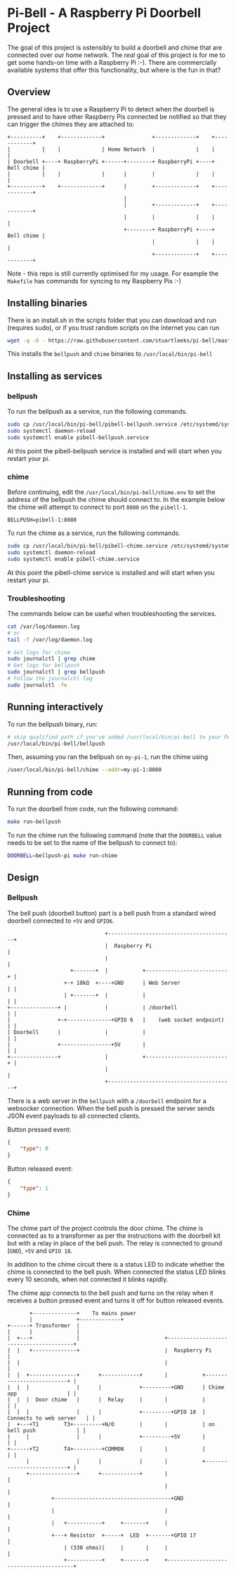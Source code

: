 # Pi-Bell - A Raspberry Pi Doorbell Project

The goal of this project is ostensibly to build a doorbell and chime that are connected over our home network. The _real_ goal of this project is for me to get some hands-on time with a Raspberry Pi :-). There are commercially available systems that offer this functionality, but where is the fun in that?

## Overview

The general idea is to use a Raspberry Pi to detect when the doorbell is pressed and to have other Raspberry Pis connected be notified so that they can trigger the chimes they are attached to:

```asciiart
+----------+    +-------------+               +-------------+    +------------+
|          |    |             | Home Network  |             |    |            |
| Doorbell +----+ RaspberryPi +------+--------+ RaspberryPi +----+ Bell chime |
|          |    |             |      |        |             |    |            |
+----------+    +-------------+      |        +-------------+    +------------+
                                     |
                                     |        +-------------+    +------------+
                                     |        |             |    |            |
                                     +--------+ RaspberryPi +----+ Bell chime |
                                              |             |    |            |
                                              +-------------+    +------------+
```

Note - this repo is still currently optimised for my usage. For example the `Makefile` has commands for syncing to my Raspberry Pis :-)

## Installing binaries

There is an install.sh in the scripts folder that you can download and run (requires sudo), or if you trust random scripts on the internet you can run

```bash
wget -q -O - https://raw.githubusercontent.com/stuartleeks/pi-bell/master/scripts/install.sh | sudo bash
```

This installs the `bellpush` and `chime` binaries to `/usr/local/bin/pi-bell`

## Installing as services

### bellpush

To run the bellpush as a service, run the following commands.

```bash
sudo cp /usr/local/bin/pi-bell/pibell-bellpush.service /etc/systemd/system/pibell-bellpush.service
sudo systemctl daemon-reload
sudo systemctl enable pibell-bellpush.service
```

At this point the pibell-bellpush service is installed and will start when you restart your pi.

### chime

Before continuing, edit the `/usr/local/bin/pi-bell/chime.env` to set the address of the bellpush the chime should connect to. In the example below the chime will attempt to connect to port `8080` on the `pibell-1`.

```env
BELLPUSH=pibell-1:8080
```

To run the chime as a service, run the following commands.

```bash
sudo cp /usr/local/bin/pi-bell/pibell-chime.service /etc/systemd/system/pibell-chime.service
sudo systemctl daemon-reload
sudo systemctl enable pibell-chime.service
```

At this point the pibell-chime service is installed and will start when you restart your pi.

### Troubleshooting

The commands below can be useful when troubleshooting the services.

```bash
cat /var/log/daemon.log
# or
tail -f /var/log/daemon.log

# Get logs for chime
sudo journalctl | grep chime
# Get logs for bellpush
sudo journalctl | grep bellpush
# Follow the journalctl log
sudo journalctl -fe
```

## Running interactively

To run the bellpush binary, run:

```bash
# skip qualified path if you've added /usr/local/bin/pi-bell to your PATH
/usr/local/bin/pi-bell/bellpush
```

Then, assuming you ran the bellpush on `my-pi-1`, run the chime using

```bash
/user/local/bin/pi-bell/chime --addr=my-pi-1:8080
```

## Running from code

To run the doorbell from code, run the following command:

```bash
make run-bellpush
```

To run the chime run the following command (note that the `DOORBELL` value needs to be set to the name of the bellpush to connect to):

```bash
DOORBELL=bellpush-pi make run-chime
```

## Design

### Bellpush

The bell push (doorbell button) part is a bell push from a standard wired doorbell connected to `+5V` and `GPIO6`.

```asciiart
                               +----------------------------------------+
                               |  Raspberry Pi                          |
                               |                                        |
                    +-------+  |           +--------------------------+ |
                  +-+ 10kΩ  +----+GND      | Web Server               | |
                  | +-------+  |           |                          | |
+---------------+ |            |           | /doorbell                | |
|               +-+--------------+GPIO 6   |    (web socket endpoint) | |
| Doorbell      |              |           |                          | |
|               +----------------+5V       |                          | |
+---------------+              |           +--------------------------+ |
                               |                                        |
                               +----------------------------------------+

```

There is a web server in the `bellpush` with a `/doorbell` endpoint for a websocker connection. When the bell push is pressed the server sends JSON event payloads to all connected clients.

Button pressed event:

```json
{
    "type": 0
}
```

Button released event:

```json
{
    "type": 1
}
```

### Chime

The chime part of the project controls the door chime. The chime is connected as to a transformer as per the instructions with the doorbell kit but with a relay in place of the bell push. The relay is connected to ground (`GND`), `+5V` and `GPIO 18`.

In addition to the chime circuit there is a status LED to indicate whether the chime is connected to the bell push. When connected the status LED blinks every 10 seconds, when not connected it blinks rapidly.

The chime app connects to the bell push and turns on the relay when it receives a button pressed event and turns it off for button released events.

```asciiart
       +--------------+    To mains power
       |              +-------------+
+------+ Transformer  |
|      |              |
|  +---+              |                           +----------------------------------------+
|  |   +--------------+                           |  Raspberry Pi                          |
|  |                                              |                                        |
|  |  +---------------+      +------------+       |           +--------------------------+ |
|  |  |               |      |            +---------+GND      | Chime app                | |
|  |  |  Door chime   |      |  Relay     |       |           |                          | |
|  |  |               |      |            +---------+GPIO 18  | Connects to web server   | |
|  +---+T1        T3+---------+N/O        |       |           | on bell push             | |
|     |               |      |            +---------+5V       |                          | |
+------+T2        T4+---------+COMMON     |       |           |                          | |
      |               |      |            |       |           +--------------------------+ |
      +---------------+      +------------+       |                                        |
                                                  |                                        |
              +-------------------------------------+GND                                   |
              |                                   |                                        |
              |   +-----------+     +-------+     |                                        |
              +---+ Resistor  +-----+  LED  +-------+GPIO 17                               |
                  | (330 ohms)|     |       |     |                                        |
                  +-----------+     +-------+     +----------------------------------------+
```
